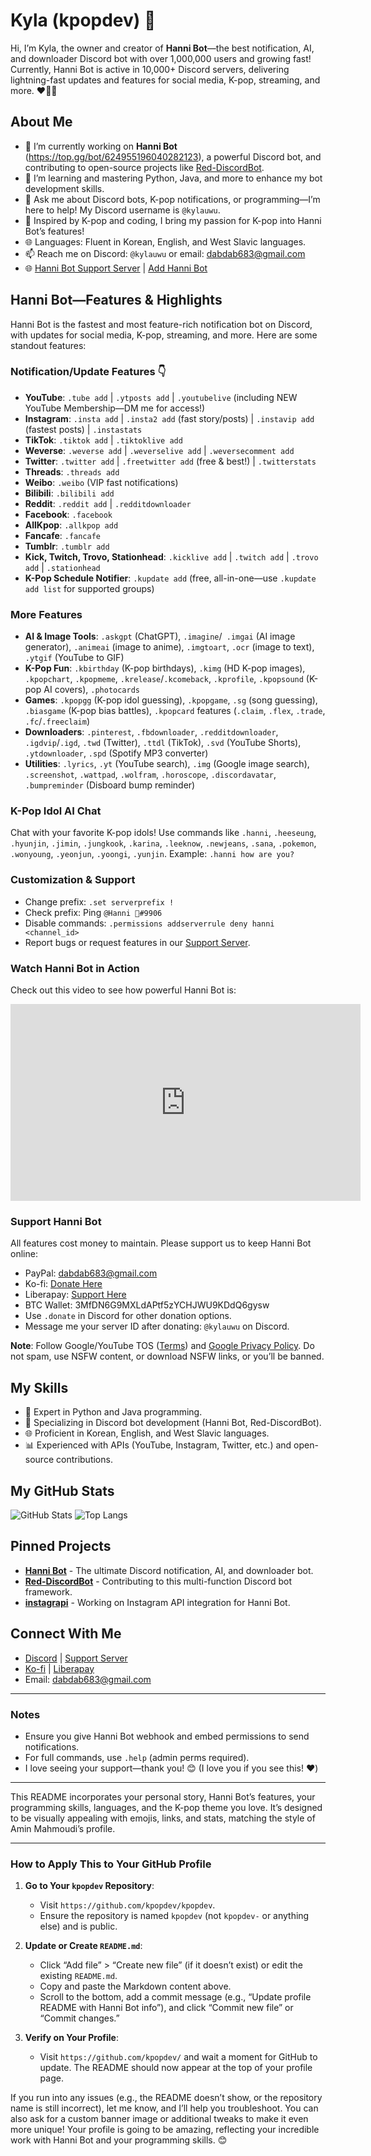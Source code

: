 # Kyla (kpopdev) 👋

Hi, I’m Kyla, the owner and creator of **Hanni Bot**—the best notification, AI, and downloader Discord bot with over 1,000,000 users and growing fast! Currently, Hanni Bot is active in 10,000+ Discord servers, delivering lightning-fast updates and features for social media, K-pop, streaming, and more. ❤️🐍🤖

## About Me
- 🔭 I’m currently working on **Hanni Bot** (https://top.gg/bot/624955196040282123), a powerful Discord bot, and contributing to open-source projects like [Red-DiscordBot](https://github.com/Cog-Creators/Red-DiscordBot).
- 🌱 I’m learning and mastering Python, Java, and more to enhance my bot development skills.
- 💬 Ask me about Discord bots, K-pop notifications, or programming—I’m here to help! My Discord username is `@kylauwu`.
- 🎵 Inspired by K-pop and coding, I bring my passion for K-pop into Hanni Bot’s features!
- 🌐 Languages: Fluent in Korean, English, and West Slavic languages.
- 📫 Reach me on Discord: `@kylauwu` or email: dabdab683@gmail.com
- 🌐 [Hanni Bot Support Server](https://discord.gg/mXSDAv3ygJ) | [Add Hanni Bot](https://top.gg/bot/624955196040282123)

## Hanni Bot—Features & Highlights
Hanni Bot is the fastest and most feature-rich notification bot on Discord, with updates for social media, K-pop, streaming, and more. Here are some standout features:

### Notification/Update Features 👇
- **YouTube**: `.tube add` | `.ytposts add` | `.youtubelive` (including NEW YouTube Membership—DM me for access!)
- **Instagram**: `.insta add` | `.insta2 add` (fast story/posts) | `.instavip add` (fastest posts) | `.instastats`
- **TikTok**: `.tiktok add` | `.tiktoklive add`
- **Weverse**: `.weverse add` | `.weverselive add` | `.weversecomment add`
- **Twitter**: `.twitter add` | `.freetwitter add` (free & best!) | `.twitterstats`
- **Threads**: `.threads add`
- **Weibo**: `.weibo` (VIP fast notifications)
- **Bilibili**: `.bilibili add`
- **Reddit**: `.reddit add` | `.redditdownloader`
- **Facebook**: `.facebook`
- **AllKpop**: `.allkpop add`
- **Fancafe**: `.fancafe`
- **Tumblr**: `.tumblr add`
- **Kick, Twitch, Trovo, Stationhead**: `.kicklive add` | `.twitch add` | `.trovo add` | `.stationhead`
- **K-Pop Schedule Notifier**: `.kupdate add` (free, all-in-one—use `.kupdate add list` for supported groups)

### More Features
- **AI & Image Tools**: `.askgpt` (ChatGPT), `.imagine`/` .imgai` (AI image generator), `.animeai` (image to anime), `.imgtoart`, `.ocr` (image to text), `.ytgif` (YouTube to GIF)
- **K-Pop Fun**: `.kbirthday` (K-pop birthdays), `.kimg` (HD K-pop images), `.kpopchart`, `.kpopmeme`, `.krelease`/`.kcomeback`, `.kprofile`, `.kpopsound` (K-pop AI covers), `.photocards`
- **Games**: `.kpopgg` (K-pop idol guessing), `.kpopgame`, `.sg` (song guessing), `.biasgame` (K-pop bias battles), `.kpopcard` features (`.claim`, `.flex`, `.trade`, `.fc`/`.freeclaim`)
- **Downloaders**: `.pinterest`, `.fbdownloader`, `.redditdownloader`, `.igdvip`/`.igd`, `.twd` (Twitter), `.ttdl` (TikTok), `.svd` (YouTube Shorts), `.ytdownloader`, `.spd` (Spotify MP3 converter)
- **Utilities**: `.lyrics`, `.yt` (YouTube search), `.img` (Google image search), `.screenshot`, `.wattpad`, `.wolfram`, `.horoscope`, `.discordavatar`, `.bumpreminder` (Disboard bump reminder)

### K-Pop Idol AI Chat
Chat with your favorite K-pop idols! Use commands like `.hanni`, `.heeseung`, `.hyunjin`, `.jimin`, `.jungkook`, `.karina`, `.leeknow`, `.newjeans`, `.sana`, `.pokemon`, `.wonyoung`, `.yeonjun`, `.yoongi`, `.yunjin`. Example: `.hanni how are you?`

### Customization & Support
- Change prefix: `.set serverprefix !`
- Check prefix: Ping `@Hanni 🐰#9906`
- Disable commands: `.permissions addserverrule deny hanni <channel_id>`
- Report bugs or request features in our [Support Server](https://discord.gg/mXSDAv3ygJ).

### Watch Hanni Bot in Action
Check out this video to see how powerful Hanni Bot is:  
<iframe width="560" height="315" src="https://www.youtube.com/embed/LAP1tkvG9MU?si=NDdutE2-rNlX2UWl" title="YouTube video player" frameborder="0" allow="accelerometer; autoplay; clipboard-write; encrypted-media; gyroscope; picture-in-picture; web-share" allowfullscreen></iframe>

### Support Hanni Bot
All features cost money to maintain. Please support us to keep Hanni Bot online:
- PayPal: dabdab683@gmail.com
- Ko-fi: [Donate Here](https://ko-fi.com/kpopdev/tiers)
- Liberapay: [Support Here](https://liberapay.com/kpop/tiers)
- BTC Wallet: 3MfDN6G9MXLdAPtf5zYCHJWU9KDdQ6gysw
- Use `.donate` in Discord for other donation options.
- Message me your server ID after donating: `@kylauwu` on Discord.

**Note**: Follow Google/YouTube TOS ([Terms](https://www.youtube.com/static?template=terms)) and [Google Privacy Policy](https://www.google.com/policies/privacy/). Do not spam, use NSFW content, or download NSFW links, or you’ll be banned.

## My Skills
- 🐍 Expert in Python and Java programming.
- 🤖 Specializing in Discord bot development (Hanni Bot, Red-DiscordBot).
- 🌐 Proficient in Korean, English, and West Slavic languages.
- 📊 Experienced with APIs (YouTube, Instagram, Twitter, etc.) and open-source contributions.

## My GitHub Stats
![GitHub Stats](https://github-readme-stats.vercel.app/api?username=kpopdev)
![Top Langs](https://github-readme-stats.vercel.app/api/top-langs/?username=kpopdev)

## Pinned Projects
- **[Hanni Bot](https://top.gg/bot/624955196040282123)** - The ultimate Discord notification, AI, and downloader bot.
- **[Red-DiscordBot](https://github.com/Cog-Creators/Red-DiscordBot)** - Contributing to this multi-function Discord bot framework.
- **[instagrapi](https://github.com/subzeroid/instagrapi)** - Working on Instagram API integration for Hanni Bot.

## Connect With Me
- [Discord](https://discord.com/users/1041903492400435261) | [Support Server](https://discord.gg/mXSDAv3ygJ)
- [Ko-fi](https://ko-fi.com/kpopdev) | [Liberapay](https://liberapay.com/kpop)
- Email: dabdab683@gmail.com

---

### Notes
- Ensure you give Hanni Bot webhook and embed permissions to send notifications.
- For full commands, use `.help` (admin perms required).
- I love seeing your support—thank you! 😊 (I love you if you see this! ❤️)

---

This README incorporates your personal story, Hanni Bot’s features, your programming skills, languages, and the K-pop theme you love. It’s designed to be visually appealing with emojis, links, and stats, matching the style of Amin Mahmoudi’s profile.

---

### How to Apply This to Your GitHub Profile
1. **Go to Your `kpopdev` Repository**:
   - Visit `https://github.com/kpopdev/kpopdev`.
   - Ensure the repository is named `kpopdev` (not `kpopdev-` or anything else) and is public.

2. **Update or Create `README.md`**:
   - Click “Add file” > “Create new file” (if it doesn’t exist) or edit the existing `README.md`.
   - Copy and paste the Markdown content above.
   - Scroll to the bottom, add a commit message (e.g., “Update profile README with Hanni Bot info”), and click “Commit new file” or “Commit changes.”

3. **Verify on Your Profile**:
   - Visit `https://github.com/kpopdev/` and wait a moment for GitHub to update. The README should now appear at the top of your profile page.

If you run into any issues (e.g., the README doesn’t show, or the repository name is still incorrect), let me know, and I’ll help you troubleshoot. You can also ask for a custom banner image or additional tweaks to make it even more unique! Your profile is going to be amazing, reflecting your incredible work with Hanni Bot and your programming skills. 😊

